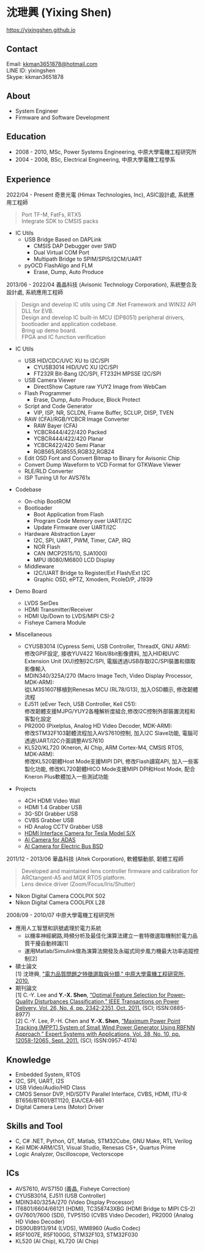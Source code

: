 沈玴興 (Yixing Shen)
============

https://yixingshen.github.io 

Contact
---------

Email: kkman3651878@hotmail.com    
LINE ID: yixingshen    
Skype: kkman3651878    

About
---------

- System Engineer
- Firmware and Software Development

Education
---------

- 2008 - 2010, MSc, Power Systems Engineering, 中原大學電機工程研究所    
- 2004 - 2008, BSc, Electrical Engineering, 中原大學電機工程學系     

Experience
---------

2022/04 - Present 奇景光電 (Himax Technologies, Inc), ASIC設計處, 系統應用工程師    

> Port TF-M, FatFs, RTX5    
> Integrate SDK to CMSIS packs

- IC Utils 
  - USB Bridge Based on DAPLink
    - CMSIS DAP Debugger over SWD
    - Dual Virtual COM Port
    - Multipath Bridge to SPIM/SPIS/I2CM/UART
  - pyOCD FlashAlgo and FLM
    - Erase, Dump, Auto Produce

2013/06 - 2022/04 義晶科技 (Avisonic Technology Corporation), 系統整合及設計處, 系統應用工程師    

> Design and develop IC utils using C# .Net Framework and WIN32 API DLL for EVB.    
> Design and develop IC built-in MCU (DP8051) peripheral drivers, bootloader and application codebase.    
> Bring up demo board.   
> FPGA and IC function verification   

- IC Utils  
  
  - USB HID/CDC/UVC XU to I2C/SPI   
    - CYUSB3014 HID/UVC XU I2C/SPI
    - FT232R Bit-Bang I2C/SPI, FT232H MPSSE I2C/SPI
  - USB Camera Viewer
    - DirectShow Capture raw YUY2 Image from WebCam
  - Flash Programmer
    - Erase, Dump, Auto Produce, Block Protect
  - Script and Code Generator    
    - VIP, ISP, NR, SCLDN, Frame Buffer, SCLUP, DISP, TVEN
  - RAW (CFA)/RGB/YCBCR Image Converter    
    - RAW Bayer (CFA)
    - YCBCR444/422/420 Packed
    - YCBCR444/422/420 Planar
    - YCBCR422/420 Semi Planar
    - RGB565,RGB555,RGB32,RGB24
  - Edit OSD Font and Convert Bitmap to Binary for Avisonic Chip
  - Convert Dump Waveform to VCD Format for GTKWave Viewer 
  - RLE/RLD Converter    
  - ISP Tuning UI for AVS761x    

- Codebase
  
  - On-chip BootROM
  - Bootloader
    - Boot Application from Flash
    - Program Code Memory over UART/I2C
    - Update Firmware over UART/I2C 
  - Hardware Abstraction Layer
    - I2C, SPI, UART, PWM, Timer, CAP, IRQ
    - NOR Flash
    - CAN (MCP2515/10, SJA1000)
    - MPU I8080/M6800 LCD Display
  - Middleware
    - I2C/UART Bridge to Register/Ext Flash/Ext I2C
    - Graphic OSD, ePTZ, Xmodem, PcoleD/P, J1939

- Demo Board   
  
  - LVDS SerDes
  - HDMI Transmitter/Receiver 
  - HDMI Up/Down to LVDS/MIPI CSI-2
  - Fisheye Camera Module   

- Miscellaneous
  
  - CYUSB3014 (Cypress Semi, USB Controller, ThreadX, GNU ARM):    
    修改GPIF設定, 接收YUV422 16bit/8bit影像資料, 加入HID和UVC Extension Unit (XU)控制I2C/SPI, 電腦透過USB存取I2C/SPI裝置和擷取影像輸入  
  - MDIN340/325A/270 (Macro Image Tech, Video Display Processor, MDK-ARM):     
    從LM3S1607移植到Renesas MCU (RL78/G13), 加入OSD顯示, 修改韌體流程    
  - EJ511 (eEver Tech, USB Controller, Keil C51):    
    修改韌體支援MJPG/YUY2各種解析度組合,修改I2C控制外部裝置流程和客製化設定
  - PR2000 (Pixelplus, Analog HD Video Decoder, MDK-ARM):    
    修改STM32F103韌體流程加入AVS7610控制, 加入I2C Slave功能, 電腦可透過UART/I2C介面調整AVS7610 
  - KL520/KL720  (Kneron, AI Chip, ARM Cortex-M4, CMSIS RTOS, MDK-ARM):    
    修改KL520韌體Host Mode支援MIPI DPI, 修改Flash讀寫API, 加入一些客製化功能, 修改KL720韌體HICO Mode支援MIPI DPI和Host Mode, 配合Kneron Plus軟體加入一些測試功能    

- Projects    
  
  - 4CH HDMI Video Wall
  - HDMI 1.4 Grabber USB
  - 3G-SDI Grabber USB
  - CVBS Grabber USB
  - HD Analog CCTV Grabber USB
  - [HDMI Interface Camera for Tesla Model S/X](https://www.youtube.com/watch?v=toqY03yc2Kc)
  - [AI Camera for ADAS](https://www.kneron.com/tw/news/blog/118/)
  - [AI Camera for Electric Bus BSD](https://www.bnext.com.tw/article/62534/kneron-kl720)

2011/12 - 2013/06 華晶科技 (Altek Corporation), 軟體驅動部, 韌體工程師    

> Developed and maintained lens controller firmware and calibration for ARCtangent-A5 and MQX RTOS platform.     
>  Lens device driver (Zoom/Focus/Iris/Shutter)    

- Nikon Digital Camera COOLPIX S02
- Nikon Digital Camera COOLPIX L28    

2008/09 - 2010/07 中原大學電機工程研究所    

- 應用人工智慧和訊號處理於電力系統    
  - 以機率神經網路,時頻分析及最佳化演算法建立一套特徵選取機制於電力品質干擾自動辨識[1]     
  - 運用Matlab/Simulink做為演算法開發及永磁式同步風力機最大功率追蹤控制[2]    
- 碩士論文    
  [1] 沈玴興, ["電力品質問題之特徵選取與分類," 中原大學電機工程研究所, 2010.](https://hdl.handle.net/11296/qw737z)
- 期刊論文    
  [1] C.-Y. Lee and **Y.-X. Shen**, [“Optimal Feature Selection for Power-Quality Disturbances Classification,” IEEE Transactions on Power Delivery, Vol. 26, No. 4, pp. 2342-2351, Oct. 2011.](https://doi.org/10.1109/TPWRD.2011.2149547) (SCI; ISSN:0885-8977)    
  [2] C.-Y. Lee, P.-H. Chen and **Y.-X. Shen**, [“Maximum Power Point Tracking (MPPT) System of Small Wind Power Generator Using RBFNN Approach,” Expert Systems with Applications, Vol. 38, No. 10, pp. 12058-12065, Sept. 2011.](https://doi.org/10.1016/j.eswa.2011.02.054) (SCI; ISSN:0957-4174)    

Knowledge
---------

- Embedded System, RTOS 
- I2C, SPI, UART, I2S
- USB Video/Audio/HID Class
- CMOS Sensor DVP, HD/SDTV Parallel Interface, CVBS, HDMI, ITU-R BT656/BT601/BT1120, EIA/CEA-861  
- Digital Camera Lens (Motor) Driver    

Skills and Tool
---------

- C, C# .NET, Python, QT, Matlab, STM32Cube, GNU Make, RTL Verilog    
- Keil MDK-ARM/C51, Visual Studio, Renesas CS+, Quartus Prime    
- Logic Analyzer, Oscilloscope, Vectorscope    

ICs
---------

- AVS7610, AVS7150 (義晶, Fisheye Correction)
- CYUSB3014, EJ511 (USB Controller)
- MDIN340/325A/270 (Video Display Processor)
- IT6801/6604/66121 (HDMI), TC358743XBG (HDMI Bridge to MIPI CS-2)  
- GV7601/7600 (SDI), TVP5150 (CVBS Video Decoder), PR2000 (Analog HD Video Decoder)
- DS90UB913/914 (LVDS), WM8960 (Audio Codec)
- R5F1007E, R5F100GG, STM32F103, STM32F030
- KL520 (AI Chip), KL720 (AI Chip)
